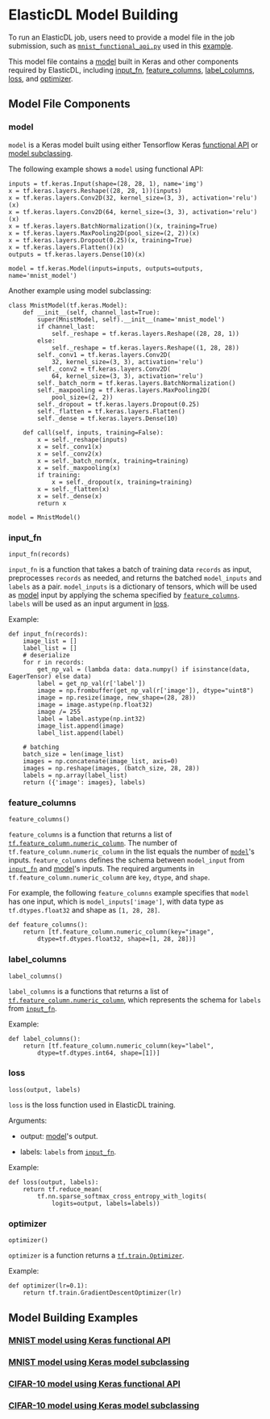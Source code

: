 # ElasticDL Model Building
To run an ElasticDL job, users need to provide a model file in the job submission, such as [`mnist_functional_api.py`](../python/examples/mnist_functional_api.py) used in this [example](elastic_scheduling.md#submit-the-first-job-with-low-priority). 

This model file contains a [model](#model) built in Keras and other components required by ElasticDL, including [input\_fn](#input_fn), [feature\_columns](#feature_columns), [label\_columns](#label_columns), [loss](#loss), and [optimizer](#optimizer). 

## Model File Components
### model
`model` is a Keras model built using either Tensorflow Keras [functional API](https://www.tensorflow.org/guide/keras#functional_api) or [model subclassing](https://www.tensorflow.org/guide/keras#model_subclassing). 

The following example shows a `model` using functional API:

```
inputs = tf.keras.Input(shape=(28, 28, 1), name='img')
x = tf.keras.layers.Reshape((28, 28, 1))(inputs)
x = tf.keras.layers.Conv2D(32, kernel_size=(3, 3), activation='relu')(x)
x = tf.keras.layers.Conv2D(64, kernel_size=(3, 3), activation='relu')(x)
x = tf.keras.layers.BatchNormalization()(x, training=True)
x = tf.keras.layers.MaxPooling2D(pool_size=(2, 2))(x)
x = tf.keras.layers.Dropout(0.25)(x, training=True)
x = tf.keras.layers.Flatten()(x)
outputs = tf.keras.layers.Dense(10)(x)

model = tf.keras.Model(inputs=inputs, outputs=outputs, name='mnist_model')
```

Another example using model subclassing:

```
class MnistModel(tf.keras.Model):
    def __init__(self, channel_last=True):
        super(MnistModel, self).__init__(name='mnist_model')
        if channel_last:
            self._reshape = tf.keras.layers.Reshape((28, 28, 1))
        else:
            self._reshape = tf.keras.layers.Reshape((1, 28, 28))
        self._conv1 = tf.keras.layers.Conv2D(
            32, kernel_size=(3, 3), activation='relu')
        self._conv2 = tf.keras.layers.Conv2D(
            64, kernel_size=(3, 3), activation='relu')
        self._batch_norm = tf.keras.layers.BatchNormalization()
        self._maxpooling = tf.keras.layers.MaxPooling2D(
            pool_size=(2, 2))
        self._dropout = tf.keras.layers.Dropout(0.25)
        self._flatten = tf.keras.layers.Flatten()
        self._dense = tf.keras.layers.Dense(10)

    def call(self, inputs, training=False):
        x = self._reshape(inputs)
        x = self._conv1(x)
        x = self._conv2(x)
        x = self._batch_norm(x, training=training)
        x = self._maxpooling(x)
        if training:
            x = self._dropout(x, training=training)
        x = self._flatten(x)
        x = self._dense(x)
        return x

model = MnistModel()
```
### input_fn

```
input_fn(records)
```
`input_fn` is a function that takes a batch of training data `records` as input, preprocesses `records` as needed, and returns the batched `model_inputs` and `labels` as a pair. `model_inputs` is a dictionary of tensors, which will be used as [model](#model) input by applying the schema specified by [`feature_columns`](#feature_columns). `labels` will be used as an input argument in [loss](#loss).

Example:

```
def input_fn(records):
    image_list = []
    label_list = []
    # deserialize
    for r in records:
        get_np_val = (lambda data: data.numpy() if isinstance(data, EagerTensor) else data)
        label = get_np_val(r['label'])
        image = np.frombuffer(get_np_val(r['image']), dtype="uint8")
        image = np.resize(image, new_shape=(28, 28))
        image = image.astype(np.float32)
        image /= 255
        label = label.astype(np.int32)
        image_list.append(image)
        label_list.append(label)

    # batching
    batch_size = len(image_list)
    images = np.concatenate(image_list, axis=0)
    images = np.reshape(images, (batch_size, 28, 28))
    labels = np.array(label_list)
    return ({'image': images}, labels)
```

### feature_columns
```
feature_columns()
```

`feature_columns` is a function that returns a list of [`tf.feature_column.numeric_column`](https://www.tensorflow.org/api_docs/python/tf/feature_column/numeric_column). The number of `tf.feature_column.numeric_column` in the list equals the number of [`model`](#model)'s inputs. `feature_columns` defines the schema between `model_input` from [`input_fn`]($input_fn) and [model](#model)'s inputs.
The required arguments in `tf.feature_column.numeric_column` are `key`, `dtype`, and `shape`.

For example, the following `feature_columns` example specifies that `model` has one input, which is `model_inputs['image']`, with data type as `tf.dtypes.float32` and shape as `[1, 28, 28]`.

```
def feature_columns():
    return [tf.feature_column.numeric_column(key="image",
        dtype=tf.dtypes.float32, shape=[1, 28, 28])]
```

### label_columns
```
label_columns()
```

`label_columns` is a functions that returns a list of [`tf.feature_column.numeric_column`](https://www.tensorflow.org/api_docs/python/tf/feature_column/numeric_column), which represents the schema for `labels` from [`input_fn`]($input_fn).

Example:

```
def label_columns():
    return [tf.feature_column.numeric_column(key="label",
        dtype=tf.dtypes.int64, shape=[1])]
```

### loss
```
loss(output, labels)
```
`loss` is the loss function used in ElasticDL training.

Arguments:

- output:  [model](#model)'s output.

- labels: `labels` from [`input_fn`](#input_fn).

Example:

```
def loss(output, labels):
    return tf.reduce_mean(
        tf.nn.sparse_softmax_cross_entropy_with_logits(
            logits=output, labels=labels))
```

### optimizer
```
optimizer()
```
`optimizer` is a function returns a [`tf.train.Optimizer`](https://www.tensorflow.org/api_docs/python/tf/train/Optimizer).

Example:

```
def optimizer(lr=0.1):
    return tf.train.GradientDescentOptimizer(lr)
```

## Model Building Examples
### [MNIST model using Keras functional API](../python/examples/mnist_functional_api.py)
### [MNIST model using Keras model subclassing](../python/examples/mnist_sublcass.py)
### [CIFAR-10 model using Keras functional API](../python/examples/cifar10_functional_api.py)
### [CIFAR-10 model using Keras model subclassing](../python/examples/cifar10_sublcass.py)